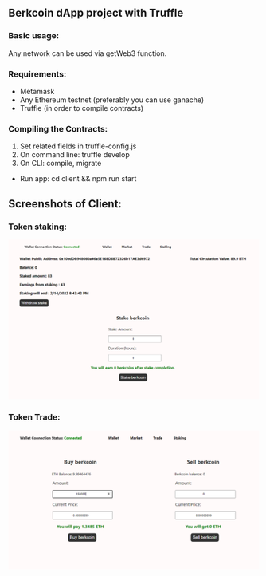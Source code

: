 ## Berkcoin dApp project with Truffle 

### Basic usage:
Any network can be used via getWeb3 function.

### Requirements:
- Metamask
- Any Ethereum testnet (preferably you can use ganache)
- Truffle (in order to compile contracts)

### Compiling the Contracts:
1. Set related fields in truffle-config.js
2. On command line: truffle develop
3. On CLI: compile, migrate

- Run app:
cd client && npm run start

## Screenshots of Client:

### Token staking: 

![Enc1](https://raw.githubusercontent.com/berkkirtay/berkcoin/main/examples/Capture.PNG)

### Token Trade: 

![Enc1](https://raw.githubusercontent.com/berkkirtay/berkcoin/main/examples/Capture2.PNG)

